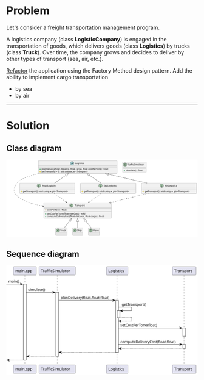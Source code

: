 # Problem

Let's consider a freight transportation management program. 

A logistics company (class **LogisticCompany**) is engaged in the transportation of goods, which delivers goods (class **Logistics**) by trucks (class **Truck**). Over time, the company grows and decides to deliver by other types of transport (sea, air, etc.).

[Refactor](https://github.com/krenevych/design-patterns-java/tree/main/Java/lab02_Factory_Method/task_2_1) the application using the Factory Method design pattern. Add the ability to implement cargo transportation
- by sea
- by air
---
# Solution
## Class diagram
![Class diagram](./docs/2.svg)
## Sequence diagram
![Sequence diagram](./docs/1.svg)
